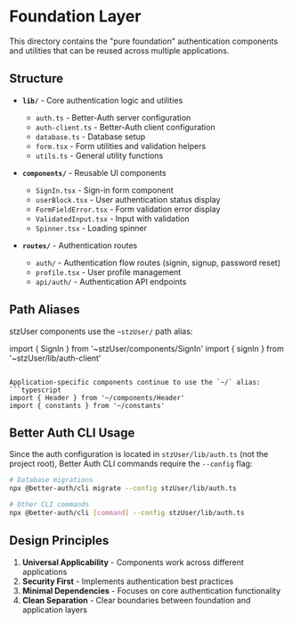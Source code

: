 # Foundation Layer

This directory contains the "pure foundation" authentication components and utilities that can be reused across multiple applications.

## Structure

- **`lib/`** - Core authentication logic and utilities
  - `auth.ts` - Better-Auth server configuration
  - `auth-client.ts` - Better-Auth client configuration
  - `database.ts` - Database setup
  - `form.tsx` - Form utilities and validation helpers
  - `utils.ts` - General utility functions

- **`components/`** - Reusable UI components
  - `SignIn.tsx` - Sign-in form component
  - `userBlock.tsx` - User authentication status display
  - `FormFieldError.tsx` - Form validation error display
  - `ValidatedInput.tsx` - Input with validation
  - `Spinner.tsx` - Loading spinner

- **`routes/`** - Authentication routes
  - `auth/` - Authentication flow routes (signin, signup, password reset)
  - `profile.tsx` - User profile management
  - `api/auth/` - Authentication API endpoints

## Path Aliases

stzUser components use the `~stzUser/` path alias:

import { SignIn } from '~stzUser/components/SignIn'
import { signIn } from '~stzUser/lib/auth-client'
```

Application-specific components continue to use the `~/` alias:
```typescript
import { Header } from '~/components/Header'
import { constants } from '~/constants'
```

## Better Auth CLI Usage

Since the auth configuration is located in `stzUser/lib/auth.ts` (not the project root), Better Auth CLI commands require the `--config` flag:

```bash
# Database migrations
npx @better-auth/cli migrate --config stzUser/lib/auth.ts

# Other CLI commands
npx @better-auth/cli [command] --config stzUser/lib/auth.ts
```

## Design Principles

1. **Universal Applicability** - Components work across different applications
2. **Security First** - Implements authentication best practices
3. **Minimal Dependencies** - Focuses on core authentication functionality
4. **Clean Separation** - Clear boundaries between foundation and application layers
